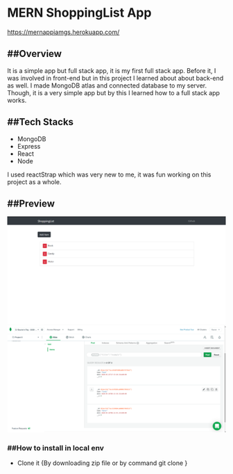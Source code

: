 <h1>MERN ShoppingList App</h1>

https://mernappiamgs.herokuapp.com/

<h2>##Overview</h2>
<p>It is a simple app but full stack app, it is my first full stack app. Before it, I was involved in front-end but in this project I learned about about back-end as well. I made MongoDB atlas and connected database to my server. Though, it is a very simple app but by this I learned how to a full stack app works.</p>

<h2>##Tech Stacks</h2>
<ul>
  <li>MongoDB</li>
  <li>Express</li>
  <li>React</li>
  <li>Node</li>
  </ul>
  
  <p>I used reactStrap which was very new to me, it was fun working on this project as a whole.</p>
  <h2>##Preview</h2>
  <img src="Screenshot%20(51).png"/>
  <img src="Screenshot%20(53).png"/>
  
  <h3>##How to install in local env</h3>
  <ul>
  <li>Clone it {By downloading zip file or by command git clone }
